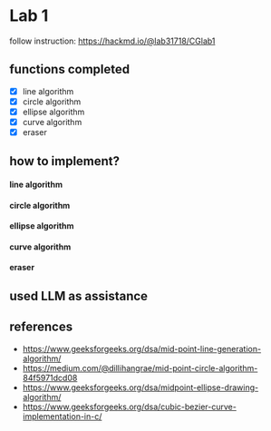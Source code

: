 # Lab 1
follow instruction: https://hackmd.io/@lab31718/CGlab1

## functions completed
- [X] line algorithm
- [X] circle algorithm
- [X] ellipse algorithm
- [X] curve algorithm
- [X] eraser

## how to implement?
#### line algorithm
#### circle algorithm
#### ellipse algorithm
#### curve algorithm
#### eraser

## used LLM as assistance

## references
* https://www.geeksforgeeks.org/dsa/mid-point-line-generation-algorithm/
* https://medium.com/@dillihangrae/mid-point-circle-algorithm-84f5971dcd08
* https://www.geeksforgeeks.org/dsa/midpoint-ellipse-drawing-algorithm/
* https://www.geeksforgeeks.org/dsa/cubic-bezier-curve-implementation-in-c/

